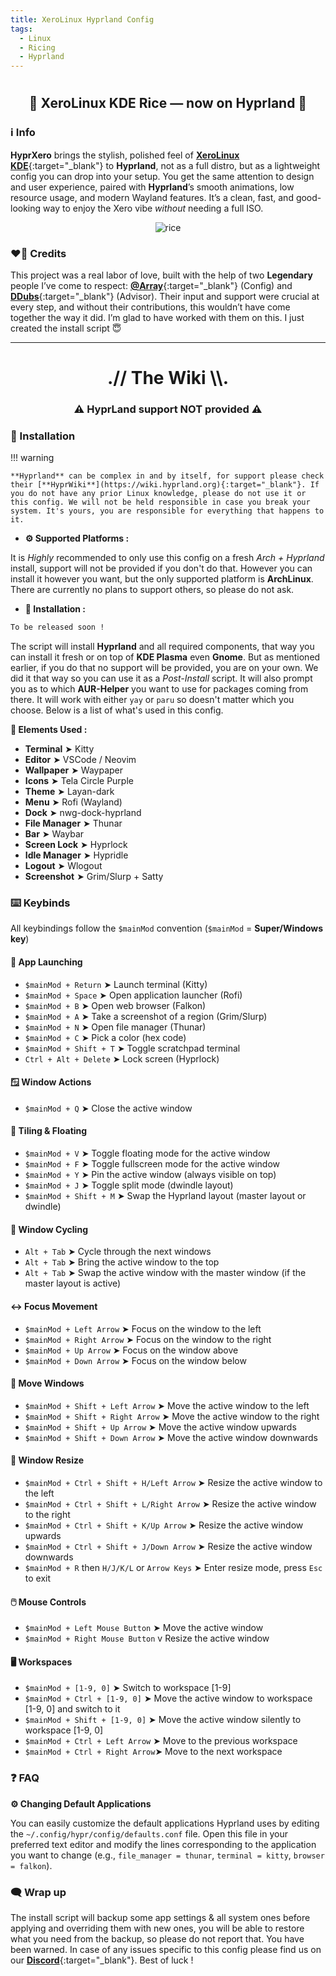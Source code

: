 ```yaml
---
title: XeroLinux Hyprland Config
tags:
  - Linux
  - Ricing
  - Hyprland
---
```


# <h2 align="center">🎨 XeroLinux KDE Rice — now on Hyprland 🎨</h2>

### ℹ️ Info

**HyprXero** brings the stylish, polished feel of [**XeroLinux KDE**](https://github.com/xerolinux/xero-layan-git){:target="_blank"} to **Hyprland**, not as a full distro, but as a lightweight config you can drop into your setup. You get the same attention to design and user experience, paired with **Hyprland**’s smooth animations, low resource usage, and modern Wayland features. It’s a clean, fast, and good-looking way to enjoy the Xero vibe *without* needing a full ISO.

<p align="center">
    <img src="https://i.imgur.com/iveWUu8.jpeg" alt="rice">
</p>

### ❤️‍🔥 Credits

This project was a real labor of love, built with the help of two **Legendary** people I’ve come to respect: [**@Array**](hhttps://github.com/aellas){:target="_blank"} (Config) and [**DDubs**](https://github.com/dwilliam62){:target="_blank"} (Advisor). Their input and support were crucial at every step, and without their contributions, this wouldn’t have come together the way it did. I’m glad to have worked with them on this. I just created the install script 😇

---

<h1 align="center">.// The Wiki \\.</h1>
<h3 align="center">⚠️ <strong>HyprLand support NOT provided</strong> ⚠️</h3>

### 📜 Installation

!!! warning

    **Hyprland** can be complex in and by itself, for support please check their [**HyprWiki**](https://wiki.hyprland.org){:target="_blank"}. If you do not have any prior Linux knowledge, please do not use it or this config. We will not be held responsible in case you break your system. It's yours, you are responsible for everything that happens to it.
    
- **⚙️ Supported Platforms :**

It is *Highly* recommended to only use this config on a fresh *Arch + Hyprland* install, support will not be provided if you don't do that. However you can install it however you want, but the only supported platform is **ArchLinux**. There are currently no plans to support others, so please do not ask. 

- **🚀 Installation :**

```Bash
To be released soon !
```

The script will install **Hyprland** and all required components, that way you can install it fresh or on top of **KDE Plasma** even **Gnome**. But as mentioned earlier, if you do that no support will be provided, you are on your own. We did it that way so you can use it as a *Post-Install* script. It will also prompt you as to which **AUR-Helper** you want to use for packages coming from there. It will work with either `yay` or `paru` so doesn't matter which you choose. Below is a list of what's used in this config.

**🛒 Elements Used :**

- **Terminal** ➤ Kitty
- **Editor** ➤ VSCode / Neovim
- **Wallpaper** ➤ Waypaper
- **Icons** ➤ Tela Circle Purple
- **Theme** ➤ Layan-dark
- **Menu** ➤ Rofi (Wayland)
- **Dock** ➤ nwg-dock-hyprland
- **File Manager** ➤ Thunar
- **Bar** ➤ Waybar
- **Screen Lock** ➤ Hyprlock
- **Idle Manager** ➤ Hypridle
- **Logout** ➤ Wlogout
- **Screenshot** ➤ Grim/Slurp + Satty

### ⌨️ Keybinds

All keybindings follow the `$mainMod` convention (`$mainMod` = **Super/Windows key**)

#### 🚀 App Launching
- `$mainMod + Return` ➤ Launch terminal (Kitty)
- `$mainMod + Space` ➤ Open application launcher (Rofi)
- `$mainMod + B` ➤ Open web browser (Falkon)
- `$mainMod + A` ➤ Take a screenshot of a region (Grim/Slurp)
- `$mainMod + N` ➤ Open file manager (Thunar)
- `$mainMod + C` ➤ Pick a color (hex code)
- `$mainMod + Shift + T` ➤ Toggle scratchpad terminal
- `Ctrl + Alt + Delete` ➤ Lock screen (Hyprlock)

#### 🪟 Window Actions
- `$mainMod + Q` ➤ Close the active window

#### 🧱 Tiling & Floating
- `$mainMod + V` ➤ Toggle floating mode for the active window
- `$mainMod + F` ➤ Toggle fullscreen mode for the active window
- `$mainMod + Y` ➤ Pin the active window (always visible on top)
- `$mainMod + J` ➤ Toggle split mode (dwindle layout)
- `$mainMod + Shift + M` ➤ Swap the Hyprland layout (master layout or dwindle)

#### 🔄 Window Cycling
- `Alt + Tab` ➤ Cycle through the next windows
- `Alt + Tab` ➤ Bring the active window to the top
- `Alt + Tab` ➤ Swap the active window with the master window (if the master layout is active)

#### ↔️ Focus Movement
- `$mainMod + Left Arrow` ➤ Focus on the window to the left
- `$mainMod + Right Arrow` ➤ Focus on the window to the right
- `$mainMod + Up Arrow` ➤ Focus on the window above
- `$mainMod + Down Arrow` ➤ Focus on the window below

#### 🔄 Move Windows
- `$mainMod + Shift + Left Arrow` ➤ Move the active window to the left
- `$mainMod + Shift + Right Arrow` ➤ Move the active window to the right
- `$mainMod + Shift + Up Arrow` ➤ Move the active window upwards
- `$mainMod + Shift + Down Arrow` ➤ Move the active window downwards

#### 📐 Window Resize
- `$mainMod + Ctrl + Shift + H/Left Arrow` ➤ Resize the active window to the left
- `$mainMod + Ctrl + Shift + L/Right Arrow` ➤ Resize the active window to the right
- `$mainMod + Ctrl + Shift + K/Up Arrow` ➤ Resize the active window upwards
- `$mainMod + Ctrl + Shift + J/Down Arrow` ➤ Resize the active window downwards
- `$mainMod + R` then `H/J/K/L` or `Arrow Keys` ➤ Enter resize mode, press `Esc` to exit

#### 🖱️ Mouse Controls
- `$mainMod + Left Mouse Button` ➤ Move the active window
- `$mainMod + Right Mouse Button` v Resize the active window

#### 🖥️ Workspaces
- `$mainMod + [1-9, 0]` ➤ Switch to workspace [1-9]
- `$mainMod + Ctrl + [1-9, 0]` ➤ Move the active window to workspace [1-9, 0] and switch to it
- `$mainMod + Shift + [1-9, 0]` ➤ Move the active window silently to workspace [1-9, 0]
- `$mainMod + Ctrl + Left Arrow` ➤ Move to the previous workspace
- `$mainMod + Ctrl + Right Arrow`➤ Move to the next workspace

### ❓ FAQ

**⚙️ Changing Default Applications**

You can easily customize the default applications Hyprland uses by editing the `~/.config/hypr/config/defaults.conf` file. Open this file in your preferred text editor and modify the lines corresponding to the application you want to change (e.g., `file_manager = thunar`, `terminal = kitty`, `browser = falkon`).

### 🗨️ Wrap up

The install script will backup some app settings & all system ones before applying and overriding them with new ones, you will be able to restore what you need from the backup, so please do not report that. You have been warned. In case of any issues specific to this config please find us on our [**Discord**](https://discord.gg/5sqxTSuKZu){:target="_blank"}. Best of luck !
